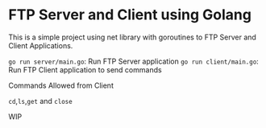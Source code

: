 # FTP Server and Client using Golang

This is a simple project using net library with goroutines to FTP Server and Client Applications.

`go run server/main.go`: Run FTP Server application
`go run client/main.go`: Run FTP Client application to send commands


Commands Allowed from Client

`cd`,`ls`,`get` and `close`

WIP
